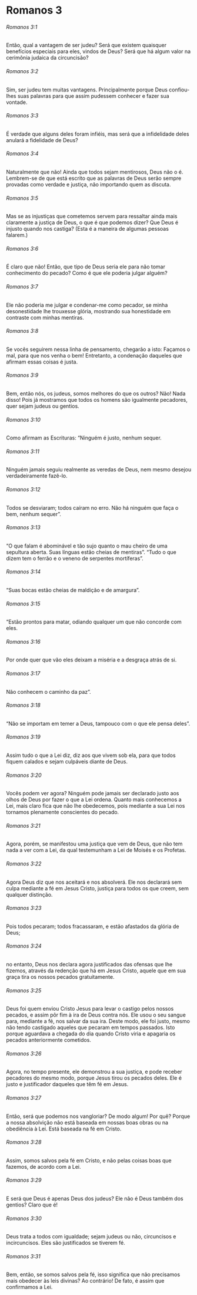 # Romanos 3

###### Romanos 3:1

Então, qual a vantagem de ser judeu? Será que existem quaisquer benefícios especiais para eles, vindos de Deus? Será que há algum valor na cerimônia judaica da circuncisão?

###### Romanos 3:2

Sim, ser judeu tem muitas vantagens. Principalmente porque Deus confiou-lhes suas palavras para que assim pudessem conhecer e fazer sua vontade.

###### Romanos 3:3

É verdade que alguns deles foram infiéis, mas será que a infidelidade deles anulará a fidelidade de Deus?

###### Romanos 3:4

Naturalmente que não! Ainda que todos sejam mentirosos, Deus não o é. Lembrem-se de que está escrito que as palavras de Deus serão sempre provadas como verdade e justiça, não importando quem as discuta.

###### Romanos 3:5

Mas se as injustiças que cometemos servem para ressaltar ainda mais claramente a justiça de Deus, o que é que podemos dizer? Que Deus é injusto quando nos castiga? (Esta é a maneira de algumas pessoas falarem.)

###### Romanos 3:6

É claro que não! Então, que tipo de Deus seria ele para não tomar conhecimento do pecado? Como é que ele poderia julgar alguém?

###### Romanos 3:7

Ele não poderia me julgar e condenar-me como pecador, se minha desonestidade lhe trouxesse glória, mostrando sua honestidade em contraste com minhas mentiras.

###### Romanos 3:8

Se vocês seguirem nessa linha de pensamento, chegarão a isto: Façamos o mal, para que nos venha o bem! Entretanto, a condenação daqueles que afirmam essas coisas é justa.

###### Romanos 3:9

Bem, então nós, os judeus, somos melhores do que os outros? Não! Nada disso! Pois já mostramos que todos os homens são igualmente pecadores, quer sejam judeus ou gentios.

###### Romanos 3:10

Como afirmam as Escrituras: “Ninguém é justo, nenhum sequer.

###### Romanos 3:11

Ninguém jamais seguiu realmente as veredas de Deus, nem mesmo desejou verdadeiramente fazê-lo.

###### Romanos 3:12

Todos se desviaram; todos caíram no erro. Não há ninguém que faça o bem, nenhum sequer”.

###### Romanos 3:13

“O que falam é abominável e tão sujo quanto o mau cheiro de uma sepultura aberta. Suas línguas estão cheias de mentiras”. “Tudo o que dizem tem o ferrão e o veneno de serpentes mortíferas”.

###### Romanos 3:14

“Suas bocas estão cheias de maldição e de amargura”.

###### Romanos 3:15

“Estão prontos para matar, odiando qualquer um que não concorde com eles.

###### Romanos 3:16

Por onde quer que vão eles deixam a miséria e a desgraça atrás de si.

###### Romanos 3:17

Não conhecem o caminho da paz”.

###### Romanos 3:18

“Não se importam em temer a Deus, tampouco com o que ele pensa deles”.

###### Romanos 3:19

Assim tudo o que a Lei diz, diz aos que vivem sob ela, para que todos fiquem calados e sejam culpáveis diante de Deus.

###### Romanos 3:20

Vocês podem ver agora? Ninguém pode jamais ser declarado justo aos olhos de Deus por fazer o que a Lei ordena. Quanto mais conhecemos a Lei, mais claro fica que não lhe obedecemos, pois mediante a sua Lei nos tornamos plenamente conscientes do pecado.

###### Romanos 3:21

Agora, porém, se manifestou uma justiça que vem de Deus, que não tem nada a ver com a Lei, da qual testemunham a Lei de Moisés e os Profetas.

###### Romanos 3:22

Agora Deus diz que nos aceitará e nos absolverá. Ele nos declarará sem culpa mediante a fé em Jesus Cristo, justiça para todos os que creem, sem qualquer distinção.

###### Romanos 3:23

Pois todos pecaram; todos fracassaram, e estão afastados da glória de Deus;

###### Romanos 3:24

no entanto, Deus nos declara agora justificados das ofensas que lhe fizemos, através da redenção que há em Jesus Cristo, aquele que em sua graça tira os nossos pecados gratuitamente.

###### Romanos 3:25

Deus foi quem enviou Cristo Jesus para levar o castigo pelos nossos pecados, e assim pôr fim à ira de Deus contra nós. Ele usou o seu sangue para, mediante a fé, nos salvar da sua ira. Deste modo, ele foi justo, mesmo não tendo castigado aqueles que pecaram em tempos passados. Isto porque aguardava a chegada do dia quando Cristo viria e apagaria os pecados anteriormente cometidos.

###### Romanos 3:26

Agora, no tempo presente, ele demonstrou a sua justiça, e pode receber pecadores do mesmo modo, porque Jesus tirou os pecados deles. Ele é justo e justificador daqueles que têm fé em Jesus.

###### Romanos 3:27

Então, será que podemos nos vangloriar? De modo algum! Por quê? Porque a nossa absolvição não está baseada em nossas boas obras ou na obediência à Lei. Está baseada na fé em Cristo.

###### Romanos 3:28

Assim, somos salvos pela fé em Cristo, e não pelas coisas boas que fazemos, de acordo com a Lei.

###### Romanos 3:29

E será que Deus é apenas Deus dos judeus? Ele não é Deus também dos gentios? Claro que é!

###### Romanos 3:30

Deus trata a todos com igualdade; sejam judeus ou não, circuncisos e incircuncisos. Eles são justificados se tiverem fé.

###### Romanos 3:31

Bem, então, se somos salvos pela fé, isso significa que não precisamos mais obedecer às leis divinas? Ao contrário! De fato, é assim que confirmamos a Lei.

